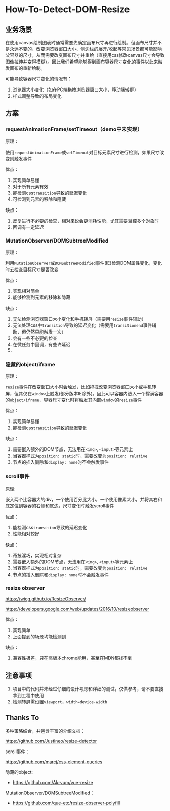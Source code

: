 # How-To-Detect-DOM-Resize

## 业务场景

在使用canvas绘制图表时通常需要先确定画布尺寸再进行绘制。但画布尺寸并不是永远不变的，改变浏览器窗口大小、侧边栏的展开/收起等常见场景都可能影响父容器的尺寸，从而需要改变画布尺寸并重绘（直接用css修改canvas尺寸会导致图像拉伸并变得模糊）。因此我们希望能够得到画布容器尺寸变化的事件以此来触发画布的重新绘制。

可能导致容器尺寸变化的情况有：
1. 浏览器大小变化（如在PC端拖拽浏览器窗口大小，移动端转屏）
2. 样式调整导致的布局变化

## 方案

### requestAnimationFrame/setTimeout（demo中未实现）

原理：

使用`requestAnimationFrame`或`setTimeout`对目标元素尺寸进行检测，如果尺寸改变则触发事件

优点：

1. 实现简单易懂
2. 对于所有元素有效
3. 能检测css`transition`导致的延迟变化
4. 可检测到元素的移除和隐藏

缺点：

1. 反复进行不必要的检查，相对来说会更消耗性能，尤其需要监控多个对象时
2. 回调有一定延迟

### MutationObserver/DOMSubtreeModified

原理：

利用`MutationObserver`或`DOMSubtreeModified`事件(IE)检测DOM属性变化，变化时去检查目标尺寸是否改变

优点：

1. 实现相对简单
2. 能够检测到元素的移除和隐藏

缺点：

1. 无法检测浏览器窗口大小变化和手机转屏（需要用`resize`事件辅助）
2. 无法处理css中`transition`导致的延迟变化（需要用`transitionend`事件辅助，但仍然只能触发一次）
3. 会有一些不必要的检查
4. 在微任务中回调，有些许延迟
5. 
### 隐藏的object/iframe

原理：

`resize`事件在改变窗口大小时会触发，比如拖拽改变浏览器窗口大小或手机转屏，但其仅在`window`上触发(部分版本IE除外)。因此可以容器内嵌入一个撑满容器的`object/iframe`，容器尺寸变化时将触发其内部`window`的`resize`事件

优点：

1. 实现简单易懂
2. 能检测css`transition`导致的延迟变化

缺点：

1. 需要嵌入额外的DOM节点，无法用在`<img>`, `<input>`等元素上
2. 当容器样式为`position: static`时，需要改变为`position: relative`
3. 节点的插入删除和`display: none`时不会触发事件

### scroll事件

原理:

嵌入两个比容器大的div，一个使用百分比大小，一个使用像素大小，并将其右和底定位到容器的右侧和底边，尺寸变化时触发scroll事件

优点：

1. 能检测css`transition`导致的延迟变化
2. 性能相对较好

缺点：

1. 奇技淫巧，实现相对复杂
2. 需要嵌入额外的DOM节点，无法用在`<img>`, `<input>`等元素上
3. 当容器样式为`position: static`时，需要改变为`position: relative`
4. 节点的插入删除和`display: none`时不会触发事件

### resize observer

https://wicg.github.io/ResizeObserver/

https://developers.google.com/web/updates/2016/10/resizeobserver

优点：

1. 实现简单
2. 上面提到的场景均能检测到

缺点：

1. 兼容性极差，只在高版本chrome能用，甚至在MDN都找不到

## 注意事项

1. 项目中的代码并未经过仔细的设计考虑和详细的测试，仅供参考，请不要直接拿到工程中使用
2. 检测转屏需设置`viewport`，`width=device-width`

## Thanks To

多种策略结合，并包含丰富的介绍文档：

https://github.com/Justineo/resize-detector

scroll事件：

https://github.com/marcj/css-element-queries

隐藏的object:

* https://github.com/Akryum/vue-resize

MutationObserver/DOMSubtreeModified：

* https://github.com/que-etc/resize-observer-polyfill